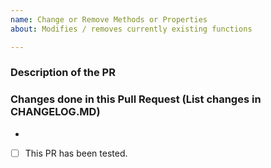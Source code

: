 ```yaml
---
name: Change or Remove Methods or Properties
about: Modifies / removes currently existing functions

---
```


### Description of the PR

### Changes done in this Pull Request (List changes in CHANGELOG.MD)

-

- [ ] This PR has been tested.
